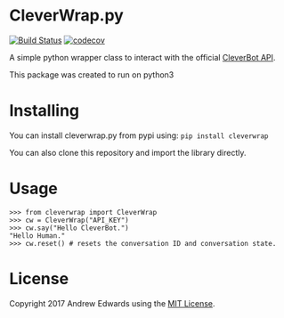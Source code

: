 # CleverWrap.py
[![Build Status](https://travis-ci.com/snoonetIRC/cleverwrap2.svg?branch=master)](https://travis-ci.com/snoonetIRC/cleverwrap2)
[![codecov](https://codecov.io/gh/snoonetIRC/cleverwrap2/branch/master/graph/badge.svg)](https://codecov.io/gh/snoonetIRC/cleverwrap2)

A simple python wrapper class to interact with the official [CleverBot API](http://www.cleverbot.com/api).

This package was created to run on python3

# Installing

You can install cleverwrap.py from pypi using: `pip install cleverwrap`

You can also clone this repository and import the library directly.

# Usage

```
>>> from cleverwrap import CleverWrap
>>> cw = CleverWrap("API_KEY")
>>> cw.say("Hello CleverBot.")
"Hello Human."
>>> cw.reset() # resets the conversation ID and conversation state.
```

# License

Copyright 2017 Andrew Edwards using the [MIT License](http://opensource.org/licenses/MIT).

